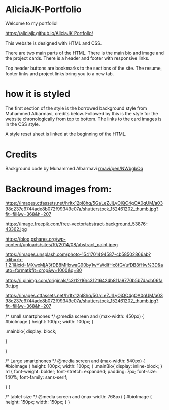 # AliciaJK-Portfolio
Welcome to my portfolio!

https://aliciajk.github.io/AliciaJK-Portfolio/

This website is designed with HTML and CSS. 

There are two main parts of the HTML. There is the main bio and image and the project cards. There is a header and footer with responsive links. 

Top header buttons are bookmarks to the sections of the site. The resume, footer links and project links bring you to a new tab. 

# how it is styled

The first section of the style is the borrowed background style from Muhammed Albarmavi, credits below. Followed by this is the style for the website chronologically from top to bottom. The links to the card images is in the CSS style. 

A style reset sheet is linked at the beginning of the HTML. 


# Credits

Background code by Muhammed Albarmavi
[rmavi/pen/NWbgbOq](https://codepen.io/malbarmavi/pen/NWbgbOq)

# Backround images from:

https://images.ctfassets.net/hrltx12pl8hq/5GaLeZJlLyOiQC4gOA0qUM/a0398c237e9744ade8b072f99349e07a/shutterstock_152461202_thumb.jpg?fit=fill&w=368&h=207
 
 
https://image.freepik.com/free-vector/abstract-background_53876-43362.jpg
  
https://blog.pshares.org/wp-content/uploads/sites/10/2014/08/abstract_paint.jpeg
 
https://images.unsplash.com/photo-1541701494587-cb58502866ab?ixlib=rb-1.2.1&ixid=MXwxMjA3fDB8MHxwaG90by1wYWdlfHx8fGVufDB8fHw%3D&auto=format&fit=crop&w=1000&q=80
 
https://i.pinimg.com/originals/c3/12/16/c31216424b811a9770b5b7dacb06fa3e.jpg
  
https://images.ctfassets.net/hrltx12pl8hq/5GaLeZJlLyOiQC4gOA0qUM/a0398c237e9744ade8b072f99349e07a/shutterstock_152461202_thumb.jpg?fit=fill&w=368&h=207


/* small smartphones */
@media screen and (max-width: 450px) {
  #bioImage {
    height: 100px;
    width: 100px;
  }

  .mainbio{
    display: block;

  }
  
}

/* Large smartphones */
@media screen and (max-width: 540px) {
  #bioImage {
    height: 100px;
    width: 100px;
  }
  .mainBio{
    display: inline-block;
  }
  h1 {
    font-weight: bolder;
    font-stretch: expanded;
    padding: 7px;
    font-size: 140%;
    font-family: sans-serif;
  
  }
  }

/* tablet size  */
@media screen and (max-width: 768px) {
    #bioImage {
      height: 150px;
      width: 150px;
  }
}